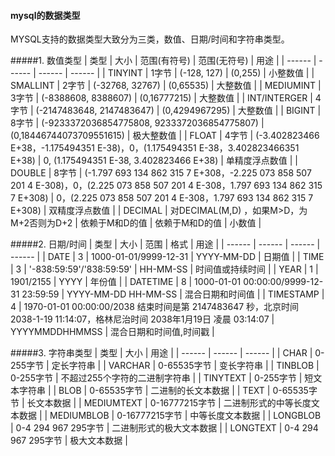 <style>
	table {
			table-layout: fixed;
	}
</style>


#### mysql的数据类型

MYSQL支持的数据类型大致分为三类，数值、日期/时间和字符串类型。

#####1. 数值类型
| 类型 | 大小 | 范围(有符号) | 范围(无符号) | 用途 |
| ------ | ------ | ------ | ------ |
| TINYINT | 1字节 | (-128, 127) | (0,255) | 小整数值 |
| SMALLINT | 2字节 | (-32768, 32767) | (0,65535) | 大整数值 |
| MEDIUMINT | 3字节 | (-8388608, 8388607) | (0,16777215) | 大整数值 |
| INT/INTERGER | 4字节 | (-2147483648, 2147483647) | (0,4294967295) | 大整数值 |
| BIGINT | 8字节 | (-9233372036854775808, 9233372036854775807) | (0,18446744073709551615) | 极大整数值 |
| FLOAT | 4字节 | (-3.402823466 E+38，-1.175494351 E-38)，0，(1.175494351 E-38，3.402823466351 E+38) | 0, (1.175494351 E-38, 3.402823466 E+38) | 单精度浮点数值 |
| DOUBLE | 8字节 | 	(-1.797 693 134 862 315 7 E+308，-2.225 073 858 507 201 4 E-308)，0，(2.225 073 858 507 201 4 E-308，1.797 693 134 862 315 7 E+308) | 0，(2.225 073 858 507 201 4 E-308，1.797 693 134 862 315 7 E+308) | 双精度浮点数值 |
| DECIMAL | 对DECIMAL(M,D) ，如果M>D，为M+2否则为D+2 | 依赖于M和D的值 | 	依赖于M和D的值 | 小数值 |


#####2. 日期/时间
| 类型 | 大小 | 范围 | 格式 | 用途 |
| ------ | ------ | ------ | ------ |
| DATE | 3 | 1000-01-01/9999-12-31 | YYYY-MM-DD | 日期值 |
| TIME | 3 | '-838:59:59'/'838:59:59' | HH-MM-SS | 时间值或持续时间 |
| YEAR | 1 | 1901/2155 | YYYY | 年份值 |
| DATETIME | 8 | 1000-01-01 00:00:00/9999-12-31 23:59:59 | YYYY-MM-DD HH-MM-SS | 混合日期和时间值 |
| TIMESTAMP | 4 | 1970-01-01 00:00:00/2038  结束时间是第 2147483647 秒，北京时间 2038-1-19 11:14:07，格林尼治时间 2038年1月19日 凌晨 03:14:07 | YYYYMMDDHHMMSS | 混合日期和时间值,时间戳 |

#####3. 字符串类型
| 类型 | 大小 | 用途 |
| ------ | ------ | ------ |
| CHAR | 0-255字节 | 定长字符串 |
| VARCHAR | 0-65535字节 | 变长字符串 |
| TINBLOB | 0-255字节 | 不超过255个字符的二进制字符串 |
| TINYTEXT | 0-255字节 | 短文本字符串 |
| BLOB | 0-65535字节 | 二进制的长文本数据 |
| TEXT | 0-65535字节 | 长文本数据 |
| MEDIUMTEXT | 0-16777215字节 | 二进制形式的中等长度文本数据 |
| MEDIUMBLOB | 0-16777215字节 | 中等长度文本数据 |
| LONGBLOB | 0-4 294 967 295字节 | 二进制形式的极大文本数据 |
| LONGTEXT | 0-4 294 967 295字节 | 极大文本数据 |









